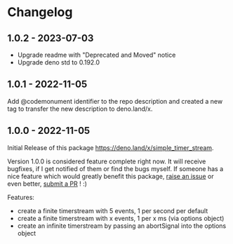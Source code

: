 # Changelog

## 1.0.2 - 2023-07-03

- Upgrade readme with "Deprecated and Moved" notice
- Upgrade deno std to 0.192.0

## 1.0.1 - 2022-11-05

Add @codemonument identifier to the repo description and created a new tag to transfer the new description to deno.land/x.

## 1.0.0 - 2022-11-05

Initial Release of this package https://deno.land/x/simple_timer_stream.

Version 1.0.0 is considered feature complete right now.
It will receive bugfixes, if I get notified of them or find the bugs myself.
If someone has a nice feature which would greatly benefit this package, [raise an issue](https://github.com/codemonument/deno_simple_timer_stream/issues) or even better,
[submit a PR](https://github.com/codemonument/deno_simple_timer_stream/pulls) ! :)

Features:

- create a finite timerstream with 5 events, 1 per second per default
- create a finite timerstream with x events, 1 per x ms (via options object)
- create an infinite timerstream by passing an abortSignal into the options object
